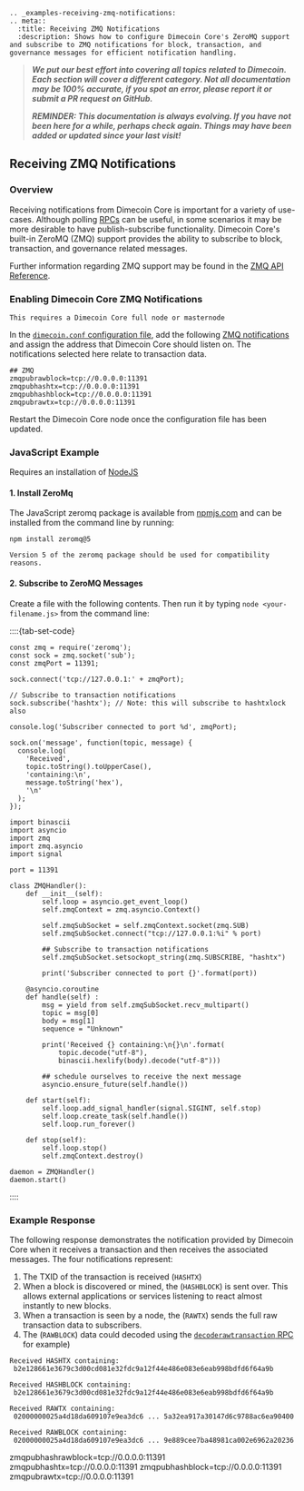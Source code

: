 ```{eval-rst}
.. _examples-receiving-zmq-notifications:
.. meta::
  :title: Receiving ZMQ Notifications
  :description: Shows how to configure Dimecoin Core's ZeroMQ support and subscribe to ZMQ notifications for block, transaction, and governance messages for efficient notification handling.
```

> ***We put our best effort into covering all topics related to Dimecoin. Each section will cover a different category. Not all documentation may be 100% accurate, if you spot an error, please report it or submit a PR request on GitHub.***
>
> ***REMINDER: This documentation is always evolving. If you have not been here for a while, perhaps check again. Things may have been added or updated since your last visit!***


## Receiving ZMQ Notifications

### Overview

Receiving notifications from Dimecoin Core is important for a variety of use-cases. Although polling [RPCs](../api/rpc-api.md) can be useful, in some scenarios it may be more desirable to have publish-subscribe functionality. Dimecoin Core's built-in ZeroMQ (ZMQ) support provides the ability to subscribe to block, transaction, and governance related messages.

Further information regarding ZMQ support may be found in the [ZMQ API Reference](../api/zmq.md).

### Enabling Dimecoin Core ZMQ Notifications

```{note}
This requires a Dimecoin Core full node or masternode
```

In the [`dimecoin.conf` configuration file](../examples/configuration-file.md), add the following [ZMQ notifications](../api/zmq.md#available-notifications) and assign the address that Dimecoin Core should listen on. The notifications selected here relate to transaction data.

```
## ZMQ
zmqpubrawblock=tcp://0.0.0.0:11391
zmqpubhashtx=tcp://0.0.0.0:11391
zmqpubhashblock=tcp://0.0.0.0:11391
zmqpubrawtx=tcp://0.0.0.0:11391
```

Restart the Dimecoin Core node once the configuration file has been updated.

### JavaScript Example

Requires an installation of [NodeJS](https://nodejs.org/en/download/)

#### 1. Install ZeroMq

The JavaScript zeromq package is available from [npmjs.com](https://www.npmjs.com/package/zeromq) and can be installed from the command line by running:

```shell
npm install zeromq@5
```

```{attention}
Version 5 of the zeromq package should be used for compatibility reasons.
```

#### 2. Subscribe to ZeroMQ Messages

Create a file with the following contents. Then run it by typing `node <your-filename.js>` from the command line:

::::{tab-set-code}

```{code-block} javascript
const zmq = require('zeromq');
const sock = zmq.socket('sub');
const zmqPort = 11391;

sock.connect('tcp://127.0.0.1:' + zmqPort);

// Subscribe to transaction notifications
sock.subscribe('hashtx'); // Note: this will subscribe to hashtxlock also

console.log('Subscriber connected to port %d', zmqPort);

sock.on('message', function(topic, message) {
  console.log(
    'Received',
    topic.toString().toUpperCase(),
    'containing:\n',
    message.toString('hex'),
    '\n'
  );
});
```

```{code-block} python
import binascii
import asyncio
import zmq
import zmq.asyncio
import signal

port = 11391

class ZMQHandler():
    def __init__(self):
        self.loop = asyncio.get_event_loop()
        self.zmqContext = zmq.asyncio.Context()

        self.zmqSubSocket = self.zmqContext.socket(zmq.SUB)
        self.zmqSubSocket.connect("tcp://127.0.0.1:%i" % port)

        ## Subscribe to transaction notifications
        self.zmqSubSocket.setsockopt_string(zmq.SUBSCRIBE, "hashtx")

        print('Subscriber connected to port {}'.format(port))

    @asyncio.coroutine
    def handle(self) :
        msg = yield from self.zmqSubSocket.recv_multipart()
        topic = msg[0]
        body = msg[1]
        sequence = "Unknown"

        print('Received {} containing:\n{}\n'.format(
            topic.decode("utf-8"), 
            binascii.hexlify(body).decode("utf-8")))

        ## schedule ourselves to receive the next message
        asyncio.ensure_future(self.handle())

    def start(self):
        self.loop.add_signal_handler(signal.SIGINT, self.stop)
        self.loop.create_task(self.handle())
        self.loop.run_forever()

    def stop(self):
        self.loop.stop()
        self.zmqContext.destroy()

daemon = ZMQHandler()
daemon.start()
```

::::

### Example Response

The following response demonstrates the notification provided by Dimecoin Core when it receives a transaction and then receives the associated messages. The four notifications represent:

  1. The TXID of the transaction is received (`HASHTX`)
  2. When a block is discovered or mined, the (`HASHBLOCK`) is sent over. This allows external applications or services listening to react almost instantly to new blocks.
  3. When a transaction is seen by a node, the (`RAWTX`) sends the full raw transaction data to subscribers.
  4. The (`RAWBLOCK`) data could decoded using the [`decoderawtransaction` RPC](../api/rpc-raw-transactions.md#decoderawtransaction) for example)

```
Received HASHTX containing:
 b2e128661e3679c3d00cd081e32fdc9a12f44e486e083e6eab998bdfd6f64a9b

Received HASHBLOCK containing:
 b2e128661e3679c3d00cd081e32fdc9a12f44e486e083e6eab998bdfd6f64a9b

Received RAWTX containing:
 02000000025a4d18da609107e9ea3dc6 ... 5a32ea917a30147d6c9788ac6ea90400

Received RAWBLOCK containing:
 02000000025a4d18da609107e9ea3dc6 ... 9e889cee7ba48981ca002e6962a20236
```

zmqpubhashrawblock=tcp://0.0.0.0:11391
zmqpubhashtx=tcp://0.0.0.0:11391
zmqpubhashblock=tcp://0.0.0.0:11391
zmqpubrawtx=tcp://0.0.0.0:11391
